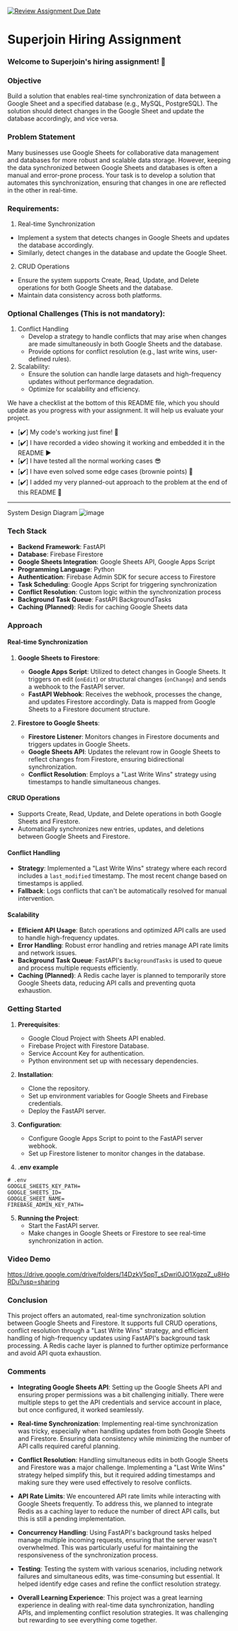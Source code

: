[![Review Assignment Due Date](https://classroom.github.com/assets/deadline-readme-button-22041afd0340ce965d47ae6ef1cefeee28c7c493a6346c4f15d667ab976d596c.svg)](https://classroom.github.com/a/AHFn7Vbn)
# Superjoin Hiring Assignment

### Welcome to Superjoin's hiring assignment! 🚀

### Objective
Build a solution that enables real-time synchronization of data between a Google Sheet and a specified database (e.g., MySQL, PostgreSQL). The solution should detect changes in the Google Sheet and update the database accordingly, and vice versa.

### Problem Statement
Many businesses use Google Sheets for collaborative data management and databases for more robust and scalable data storage. However, keeping the data synchronized between Google Sheets and databases is often a manual and error-prone process. Your task is to develop a solution that automates this synchronization, ensuring that changes in one are reflected in the other in real-time.

### Requirements:
1. Real-time Synchronization
  - Implement a system that detects changes in Google Sheets and updates the database accordingly.
  - Similarly, detect changes in the database and update the Google Sheet.
2. CRUD Operations
  - Ensure the system supports Create, Read, Update, and Delete operations for both Google Sheets and the database.
  - Maintain data consistency across both platforms.
   
### Optional Challenges (This is not mandatory):
1. Conflict Handling
   - Develop a strategy to handle conflicts that may arise when changes are made simultaneously in both Google Sheets and the database.
   - Provide options for conflict resolution (e.g., last write wins, user-defined rules).
2. Scalability: 	
   - Ensure the solution can handle large datasets and high-frequency updates without performance degradation.
   - Optimize for scalability and efficiency.


We have a checklist at the bottom of this README file, which you should update as you progress with your assignment. It will help us evaluate your project.

- [✔️] My code's working just fine! 🥳
- [✔️] I have recorded a video showing it working and embedded it in the README ▶️
- [✔️] I have tested all the normal working cases 😎
- [✔️] I have even solved some edge cases (brownie points) 💪
- [✔️] I added my very planned-out approach to the problem at the end of this README 📜
---
System Design Diagram 
![image](https://github.com/user-attachments/assets/30d0ae77-df4d-4b92-b04b-18ead0b0fb07)
### Tech Stack
- **Backend Framework**: FastAPI
- **Database**: Firebase Firestore
- **Google Sheets Integration**: Google Sheets API, Google Apps Script
- **Programming Language**: Python
- **Authentication**: Firebase Admin SDK for secure access to Firestore
- **Task Scheduling**: Google Apps Script for triggering synchronization
- **Conflict Resolution**: Custom logic within the synchronization process
- **Background Task Queue**: FastAPI BackgroundTasks
- **Caching (Planned)**: Redis for caching Google Sheets data

### Approach

#### Real-time Synchronization
1. **Google Sheets to Firestore**:
   - **Google Apps Script**: Utilized to detect changes in Google Sheets. It triggers on edit (`onEdit`) or structural changes (`onChange`) and sends a webhook to the FastAPI server.
   - **FastAPI Webhook**: Receives the webhook, processes the change, and updates Firestore accordingly. Data is mapped from Google Sheets to a Firestore document structure.

2. **Firestore to Google Sheets**:
   - **Firestore Listener**: Monitors changes in Firestore documents and triggers updates in Google Sheets.
   - **Google Sheets API**: Updates the relevant row in Google Sheets to reflect changes from Firestore, ensuring bidirectional synchronization.
   - **Conflict Resolution**: Employs a "Last Write Wins" strategy using timestamps to handle simultaneous changes.

#### CRUD Operations
- Supports Create, Read, Update, and Delete operations in both Google Sheets and Firestore.
- Automatically synchronizes new entries, updates, and deletions between Google Sheets and Firestore.

#### Conflict Handling
- **Strategy**: Implemented a "Last Write Wins" strategy where each record includes a `last_modified` timestamp. The most recent change based on timestamps is applied.
- **Fallback**: Logs conflicts that can't be automatically resolved for manual intervention.

#### Scalability
- **Efficient API Usage**: Batch operations and optimized API calls are used to handle high-frequency updates.
- **Error Handling**: Robust error handling and retries manage API rate limits and network issues.
- **Background Task Queue**: FastAPI's `BackgroundTasks` is used to queue and process multiple requests efficiently.
- **Caching (Planned)**: A Redis cache layer is planned to temporarily store Google Sheets data, reducing API calls and preventing quota exhaustion.

### Getting Started
1. **Prerequisites**:
   - Google Cloud Project with Sheets API enabled.
   - Firebase Project with Firestore Database.
   - Service Account Key for authentication.
   - Python environment set up with necessary dependencies.

2. **Installation**:
   - Clone the repository.
   - Set up environment variables for Google Sheets and Firebase credentials.
   - Deploy the FastAPI server.

3. **Configuration**:
   - Configure Google Apps Script to point to the FastAPI server webhook.
   - Set up Firestore listener to monitor changes in the database.

4. **.env example**
  ```
# .env
GOOGLE_SHEETS_KEY_PATH=
GOOGLE_SHEETS_ID=
GOOGLE_SHEET_NAME=
FIREBASE_ADMIN_KEY_PATH=
```

5. **Running the Project**:
   - Start the FastAPI server.
   - Make changes in Google Sheets or Firestore to see real-time synchronization in action.

### Video Demo
https://drive.google.com/drive/folders/14DzkV5ppT_sDwri0JO1XgzqZ_u8HoRDu?usp=sharing

### Conclusion
This project offers an automated, real-time synchronization solution between Google Sheets and Firestore. It supports full CRUD operations, conflict resolution through a "Last Write Wins" strategy, and efficient handling of high-frequency updates using FastAPI's background task processing. A Redis cache layer is planned to further optimize performance and avoid API quota exhaustion. 

### Comments
- **Integrating Google Sheets API**: Setting up the Google Sheets API and ensuring proper permissions was a bit challenging initially. There were multiple steps to get the API credentials and service account in place, but once configured, it worked seamlessly.

- **Real-time Synchronization**: Implementing real-time synchronization was tricky, especially when handling updates from both Google Sheets and Firestore. Ensuring data consistency while minimizing the number of API calls required careful planning.

- **Conflict Resolution**: Handling simultaneous edits in both Google Sheets and Firestore was a major challenge. Implementing a "Last Write Wins" strategy helped simplify this, but it required adding timestamps and making sure they were used effectively to resolve conflicts.

- **API Rate Limits**: We encountered API rate limits while interacting with Google Sheets frequently. To address this, we planned to integrate Redis as a caching layer to reduce the number of direct API calls, but this is still a pending implementation.

- **Concurrency Handling**: Using FastAPI's background tasks helped manage multiple incoming requests, ensuring that the server wasn't overwhelmed. This was particularly useful for maintaining the responsiveness of the synchronization process.

- **Testing**: Testing the system with various scenarios, including network failures and simultaneous edits, was time-consuming but essential. It helped identify edge cases and refine the conflict resolution strategy.

- **Overall Learning Experience**: This project was a great learning experience in dealing with real-time data synchronization, handling APIs, and implementing conflict resolution strategies. It was challenging but rewarding to see everything come together.
